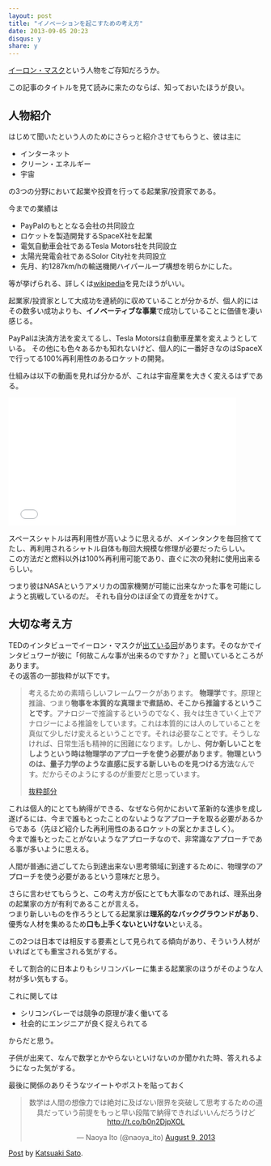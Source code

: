```yaml
---
layout: post
title: "イノベーションを起こすための考え方"
date: 2013-09-05 20:23
disqus: y
share: y
---
```


[イーロン・マスク](http://ja.wikipedia.org/wiki/%E3%82%A4%E3%83%BC%E3%83%AD%E3%83%B3%E3%83%BB%E3%83%9E%E3%82%B9%E3%82%AF)という人物をご存知だろうか。

この記事のタイトルを見て読みに来たのならば、知っておいたほうが良い。

## 人物紹介

はじめて聞いたという人のためにさらっと紹介させてもらうと、彼は主に

- インターネット
- クリーン・エネルギー
- 宇宙

の3つの分野において起業や投資を行ってる起業家/投資家である。

今までの業績は

- PayPalのもととなる会社の共同設立
- ロケットを製造開発するSpaceX社を起業
- 電気自動車会社であるTesla Motors社を共同設立
- 太陽光発電会社であるSolor City社を共同設立
- 先月、約1287km/hの輸送機関ハイパーループ構想を明らかにした。

等が挙げられる、詳しくは[wikipedia](http://en.wikipedia.org/wiki/elon_musk#career)を見たほうがいい。

起業家/投資家として大成功を連続的に収めていることが分かるが、個人的にはその数多い成功よりも、**イノベーティブな事業**で成功していることに価値を凄い感じる。

PayPalは決済方法を変えてるし、Tesla Motorsは自動車産業を変えようとしている。
その他にも色々あるかも知れないけど、個人的に一番好きなのはSpaceXで行ってる100%再利用性のあるロケットの開発。

仕組みは以下の動画を見れば分かるが、これは宇宙産業を大きく変えるはずである。

<iframe width="450" height="253" src="//www.youtube.com/embed/5_1WJ7UUm8I?rel=0" frameborder="0" allowfullscreen></iframe>

スペースシャトルは再利用性が高いように思えるが、メインタンクを毎回捨ててたし、再利用されるシャトル自体も毎回大規模な修理が必要だったらしい。<br>
この方法だと燃料以外は100%再利用可能であり、直ぐに次の発射に使用出来るらしい。

つまり彼はNASAというアメリカの国家機関が可能に出来なかった事を可能にしようと挑戦しているのだ。
それも自分のほぼ全ての資産をかけて。

## 大切な考え方

TEDのインタビューでイーロン・マスクが[出ている回](http://www.youtube.com/watch?v=bK3rZnj0-Co)があります。そのなかでインタビュワーが彼に「何故こんな事が出来るのですか？」と聞いているところがあります。<br>
その返答の一部抜粋が以下です。

> 考えるための素晴らしいフレームワークがあります。
> **物理学**です。原理と推論、つまり**物事を本質的な真理まで煮詰め、そこから推論するということです**。アナロジーで推論するというのでなく、我々は生きていく上でアナロジーによる推論をしています。これは本質的には人のしていることを真似て少しだけ変えるということです。それは必要なことです。そうしなければ、日常生活も精神的に困難になります。しかし、**何か新しいことをしようという時は物理学のアプローチを使う必要があります**。**物理というのは、量子力学のような直感に反する新しいものを見つける方法**なんです。だからそのようにするのが重要だと思っています。
>
> [抜粋部分](http://www.youtube.com/watch?feature=player_detailpage&v=bK3rZnj0-Co#t=1177)

これは個人的にとても納得ができる、なぜなら何かにおいて革新的な進歩を成し遂げるには、今まで誰もとったことのないようなアプローチを取る必要があるからである（先ほど紹介した再利用性のあるロケットの案とかまさしく）。<br>
今まで誰もとったことがないようなアプローチなので、非常識なアプローチである事が多いように思える。

人間が普通に過ごしてたら到達出来ない思考領域に到達するために、物理学のアプローチを使う必要があるという意味だと思う。


さらに言わせてもらうと、この考え方が仮にとても大事なのであれば、理系出身の起業家の方が有利であることが言える。<br>
つまり新しいものを作ろうとしてる起業家は**理系的なバックグラウンドがあり**、優秀な人材を集めるため**口も上手くないといけない**といえる。

この2つは日本では相反する要素として見られてる傾向があり、そういう人材がいればとても重宝される気がする。

そして割合的に日本よりもシリコンバレーに集まる起業家のほうがそのような人材が多い気もする。

これに関しては

- シリコンバレーでは競争の原理が凄く働いてる
- 社会的にエンジニアが良く捉えられてる

からだと思う。

子供が出来て、なんで数学とかやらないといけないのか聞かれた時、答えれるようになった気がする。

最後に関係のありそうなツイートやポストを貼っておく

<blockquote class="twitter-tweet" align="center"><p>数学は人間の想像力では絶対に及ばない限界を突破して思考するための道具だっていう前提をもっと早い段階で納得できればいいんだろうけど <a href="http://t.co/b0n2DjpXOL">http://t.co/b0n2DjpXOL</a></p>&mdash; Naoya Ito (@naoya_ito) <a href="https://twitter.com/naoya_ito/statuses/365660177480957952">August 9, 2013</a></blockquote>
<script async src="//platform.twitter.com/widgets.js" charset="utf-8"></script>


<div id="fb-root"></div> <script>(function(d, s, id) { var js, fjs = d.getElementsByTagName(s)[0]; if (d.getElementById(id)) return; js = d.createElement(s); js.id = id; js.src = "//connect.facebook.net/en_US/all.js#xfbml=1"; fjs.parentNode.insertBefore(js, fjs); }(document, 'script', 'facebook-jssdk'));</script>
<div class="fb-post" data-href="https://www.facebook.com/katsuaki.sato/posts/565415960187487"><div class="fb-xfbml-parse-ignore"><a href="https://www.facebook.com/katsuaki.sato/posts/565415960187487">Post</a> by <a href="https://www.facebook.com/katsuaki.sato">Katsuaki Sato</a>.</div></div>
